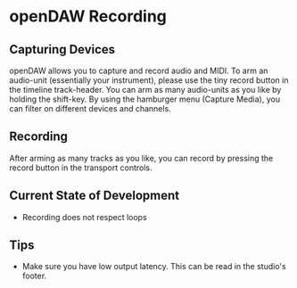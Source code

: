 # openDAW Recording

## Capturing Devices

openDAW allows you to capture and record audio and MIDI. To arm an audio-unit (essentially your instrument), please use
the tiny record button in the timeline track-header. You can arm as many audio-units as you like by holding the
shift-key. By using the hamburger menu (Capture Media), you can filter on different devices and channels.

## Recording

After arming as many tracks as you like, you can record by pressing the record button in the transport controls.

## Current State of Development

* Recording does not respect loops

## Tips

* Make sure you have low output latency. This can be read in the studio's footer.